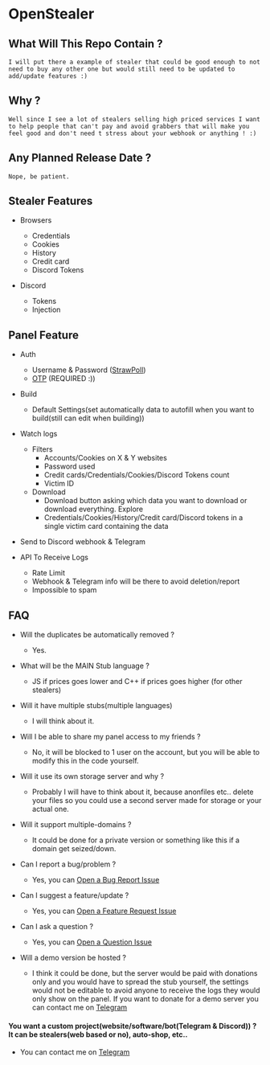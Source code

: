 # OpenStealer

## What Will This Repo Contain ?

`I will put there a example of stealer that could be good enough to not need to buy any other one but would still need to be updated to add/update features :)`

## Why ?

`Well since I see a lot of stealers selling high priced services I want to help people that can't pay and avoid grabbers that will make you feel good and don't need t stress about your webhook or anything ! :)`

## Any Planned Release Date ?

`Nope, be patient.`

## Stealer Features

- Browsers
  - Credentials
  - Cookies
  - History
  - Credit card
  - Discord Tokens
  
- Discord
  - Tokens
  - Injection

## Panel Feature
  - Auth
    - Username & Password ([StrawPoll](https://strawpoll.com/polls/bVg860BvzyY))
    - [OTP](https://en.wikipedia.org/wiki/One-time_password) (REQUIRED :))
  - Build
    - Default Settings(set automatically data to autofill when you want to build(still can edit when building))
  - Watch logs
    - Filters
      - Accounts/Cookies on X & Y websites
      - Password used
      - Credit cards/Credentials/Cookies/Discord Tokens count
      - Victim ID
    - Download
      - Download button asking which data you want to download or download everything.
    Explore
      - Credentials/Cookies/History/Credit card/Discord tokens in a single victim card containing the data
      
  - Send to Discord webhook & Telegram
  - API To Receive Logs
    - Rate Limit
    - Webhook & Telegram info will be there to avoid deletion/report
    - Impossible to spam    
    
## FAQ

- Will the duplicates be automatically removed ?
  - Yes.
  
- What will be the MAIN Stub language ?
  - JS if prices goes lower and C++ if prices goes higher (for other stealers)

- Will it have multiple stubs(multiple languages)
  - I will think about it.
  
- Will I be able to share my panel access to my friends ?
  - No, it will be blocked to 1 user on the account, but you will be able to modify this in the code yourself.
  
- Will it use its own storage server and why ?
  - Probably I will have to think about it, because anonfiles etc.. delete your files so you could use a second server made for storage or your actual one.

- Will it support multiple-domains ?
  - It could be done for a private version or something like this if a domain get seized/down.
 
- Can I report a bug/problem ?
  - Yes, you can [Open a Bug Report Issue](https://github.com/HideakiAtsuyo/OpenStealer/issues/new?assignees=&labels=Bug&template=bug_report.md&title=)

- Can I suggest a feature/update ?
  - Yes, you can [Open a Feature Request Issue](https://github.com/HideakiAtsuyo/OpenStealer/issues/new?assignees=&labels=Feature+Request&template=feature_request.md&title=)

- Can I ask a question ?
  - Yes, you can [Open a Question Issue](https://github.com/HideakiAtsuyo/OpenStealer/issues/new?assignees=&labels=Question&template=Question.md&title=)
  
- Will a demo version be hosted ?
  - I think it could be done, but the server would be paid with donations only and you would have to spread the stub yourself, the settings would not be editable to avoid anyone to receive the logs they would only show on the panel. If you want to donate for a demo server you can contact me on [Telegram](https://t.me/HideakiAtsuyo)

#### You want a custom project(website/software/bot(Telegram & Discord)) ? It can be stealers(web based or no), auto-shop, etc..
- You can contact me on [Telegram](https://t.me/HideakiAtsuyo)
